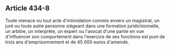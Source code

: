 Article 434-8
----
Toute menace ou tout acte d'intimidation commis envers un magistrat, un juré ou
toute autre personne siégeant dans une formation juridictionnelle, un arbitre,
un interprète, un expert ou l'avocat d'une partie en vue d'influencer son
comportement dans l'exercice de ses fonctions est puni de trois ans
d'emprisonnement et de 45 000 euros d'amende.
